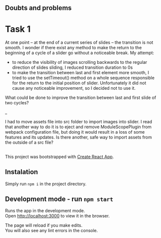 
## Doubts and problems 

# Task 1
At one point – at the end of a current series of slides – the transition is not smooth. I wonder if there exist any method to make the return to the beginning of a cycle of a slider go without a noticeable break. 
My attempt: 
 - to reduce the visibility of images scrolling backwards to the regular direction of slides sliding, I reduced transition duration to 0s
 - to make the transition between last and first element more smooth, I tried to use the setTimeout() method on a whole sequence responsible for the return to the initial position of slider. Unfortunately it did not cause any noticeable improvement, so I decided not to use it. 

What could be done to improve the transition between last and first slide of two cycles? 

_ 

I had to move assets file into src folder to import images into slider. I read that another way to do it is to eject and remove ModuleScopePlugin from webpack configuration file, but doing it would result in a loss of some features and its updates. Is there another, safe way to import assets from the outside of a src file?


## 

This project was bootstrapped with [Create React App](https://github.com/facebook/create-react-app).

## Instalation

Simply run `npm i` in the project directory.

## Development mode - run `npm start`

Runs the app in the development mode.<br />
Open [http://localhost:3000](http://localhost:3000) to view it in the browser.

The page will reload if you make edits.<br />
You will also see any lint errors in the console.

